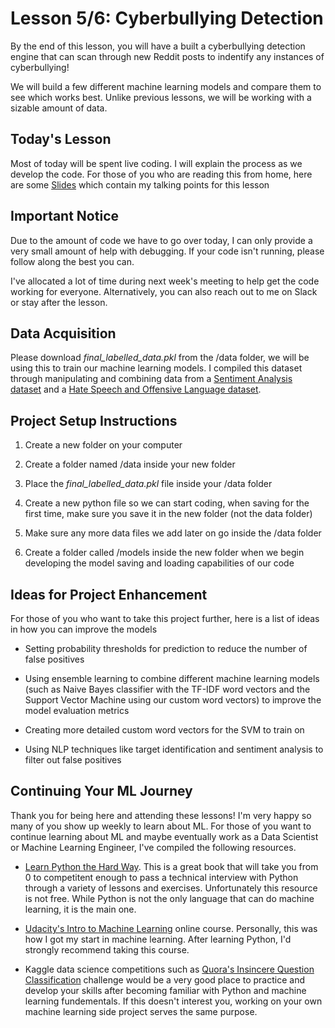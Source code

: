 # Lesson 5/6: Cyberbullying Detection

By the end of this lesson, you will have a built a cyberbullying detection engine that can scan through new Reddit posts to indentify any instances of cyberbullying!

We will build a few different machine learning models and compare them to see which works best. Unlike previous lessons, we will be working with a sizable amount of data.

## Today's Lesson

Most of today will be spent live coding. I will explain the process as we develop the code. For those of you who are reading this from home, here are some [Slides](https://docs.google.com/presentation/d/1uVqrmI_sfsbPCLZ8EOGanNYvUeCE_e0FgVxZBYvfZSk/edit?usp=sharing) which contain my talking points for this lesson

## Important Notice

Due to the amount of code we have to go over today, I can only provide a very small amount of help with debugging. If your code isn't running, please follow along the best you can. 

I've allocated a lot of time during next week's meeting to help get the code working for everyone. Alternatively, you can also reach out to me on Slack or stay after the lesson.

## Data Acquisition

Please download _final_labelled_data.pkl_ from the /data folder, we will be using this to train our machine learning models. I compiled this dataset through manipulating and combining data from a [Sentiment Analysis dataset](https://www.kaggle.com/kazanova/sentiment140) and a [Hate Speech and Offensive Language dataset](https://github.com/t-davidson/hate-speech-and-offensive-language/tree/master/data).

## Project Setup Instructions

1. Create a new folder on your computer

2. Create a folder named /data inside your new folder

3. Place the _final_labelled_data.pkl_ file inside your /data folder

4. Create a new python file so we can start coding, when saving for the first time, make sure you save it in the new folder (not the data folder)

5. Make sure any more data files we add later on go inside the /data folder

6. Create a folder called /models inside the new folder when we begin developing the model saving and loading capabilities of our code



## Ideas for Project Enhancement

For those of you who want to take this project further, here is a list of ideas in how you can improve the models

- Setting probability thresholds for prediction to reduce the number of false positives

- Using ensemble learning to combine different machine learning models (such as Naive Bayes classifier with the TF-IDF word vectors and the Support Vector Machine using our custom word vectors) to improve the model evaluation metrics

- Creating more detailed custom word vectors for the SVM to train on

- Using NLP techniques like target identification and sentiment analysis to filter out false positives

## Continuing Your ML Journey

Thank you for being here and attending these lessons! I'm very happy so many of you show up weekly to learn about ML. For those of you want to continue learning about ML and maybe eventually work as a Data Scientist or Machine Learning Engineer, I've compiled the following resources.

- [Learn Python the Hard Way](https://learnpythonthehardway.org/). This is a great book that will take you from 0 to competitent enough to pass a technical interview with Python through a variety of lessons and exercises. Unfortunately this resource is not free. While Python is not the only language that can do machine learning, it is the main one.

- [Udacity's Intro to Machine Learning](https://www.udacity.com/course/intro-to-machine-learning--ud120) online course. Personally, this was how I got my start in machine learning. After learning Python, I'd strongly recommend taking this course.

- Kaggle data science competitions such as [Quora's Insincere Question Classification](https://www.kaggle.com/c/quora-insincere-questions-classification/discussion) challenge would be a very good place to practice and develop your skills after becoming familiar with Python and machine learning fundementals. If this doesn't interest you, working on your own machine learning side project serves the same purpose.
